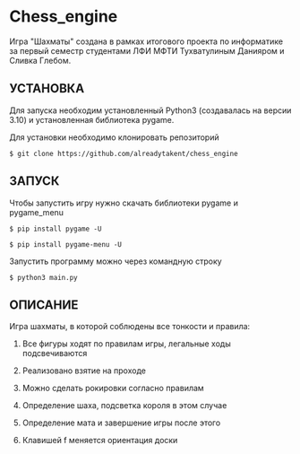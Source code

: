 # Chess_engine
Игра "Шахматы" создана в рамках итогового проекта по информатике за первый семестр студентами ЛФИ МФТИ Тухватулиным Данияром и Сливка Глебом.


УСТАНОВКА
---------

Для запуска необходим установленный Python3 (создавалась на версии 3.10) и установленная библиотека pygame.

Для установки необходимо клонировать репозиторий

    $ git clone https://github.com/alreadytakent/chess_engine
        

ЗАПУСК
------

Чтобы запустить игру нужно скачать библиотеки pygame и pygame_menu

    $ pip install pygame -U
    
    $ pip install pygame-menu -U

Запустить программу можно через командную строку

    $ python3 main.py


ОПИСАНИЕ
------

Игра шахматы, в которой соблюдены все тонкости и правила:

1. Все фигуры ходят по правилам игры, легальные ходы подсвечиваются 

2. Реализовано взятие на проходе

3. Можно сделать рокировки согласно правилам

4. Определение шаха, подсветка короля в этом случае

5. Определение мата и завершение игры после этого

6. Клавишей f меняется ориентация доски
